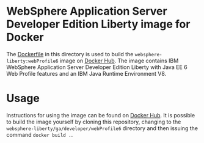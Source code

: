 # WebSphere Application Server Developer Edition Liberty image for Docker

The [Dockerfile](Dockerfile) in this directory is used to build the `websphere-liberty:webProfile6` image on [Docker Hub](https://registry.hub.docker.com/_/websphere-liberty/). The image contains IBM WebSphere Application Server Developer Edition Liberty with Java EE 6 Web Profile features and an IBM Java Runtime Environment V8.

# Usage

Instructions for using the image can be found on [Docker Hub](https://registry.hub.docker.com/_/websphere-liberty/). It is possible to build the image yourself by cloning this repository, changing to the `websphere-liberty/ga/developer/webProfile6` directory and then issuing the command `docker build .`.
